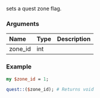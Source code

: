 sets a quest  zone flag.
### Arguments
**Name**|**Type**|**Description**
:---|:---|:---
zone_id|int|

### Example

```perl
my $zone_id = 1;

quest::($zone_id); # Returns void
```